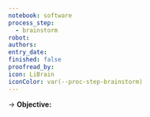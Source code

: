 ```yaml
---
notebook: software
process_step:
  - brainstorm
robot: 
authors: 
entry_date: 
finished: false
proofread_by: 
icon: LiBrain
iconColor: var(--proc-step-brainstorm)
---
```

<!-- list at least 3 options *in detail* (pros/cons, how we would implement, etc.) -->
→ **Objective:** 